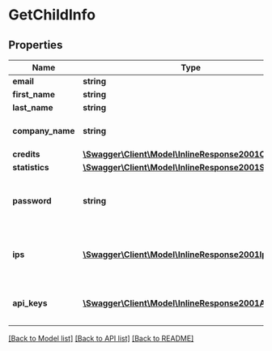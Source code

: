 # GetChildInfo

## Properties
Name | Type | Description | Notes
------------ | ------------- | ------------- | -------------
**email** | **string** | Login Email | 
**first_name** | **string** | First Name | 
**last_name** | **string** | Last Name | 
**company_name** | **string** | Name of the company | 
**credits** | [**\Swagger\Client\Model\InlineResponse2001Credits**](InlineResponse2001Credits.md) |  | [optional] 
**statistics** | [**\Swagger\Client\Model\InlineResponse2001Statistics**](InlineResponse2001Statistics.md) |  | [optional] 
**password** | **string** | The encrypted password of child account | 
**ips** | [**\Swagger\Client\Model\InlineResponse2001Ips[]**](InlineResponse2001Ips.md) | IP(s) associated to a child account user | [optional] 
**api_keys** | [**\Swagger\Client\Model\InlineResponse2001ApiKeys[]**](InlineResponse2001ApiKeys.md) | API Keys associated to child account | [optional] 

[[Back to Model list]](../README.md#documentation-for-models) [[Back to API list]](../README.md#documentation-for-api-endpoints) [[Back to README]](../README.md)


